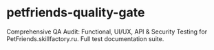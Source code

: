 # petfriends-quality-gate
Comprehensive QA Audit: Functional, UI/UX, API &amp; Security Testing for PetFriends.skillfactory.ru. Full test documentation suite.
